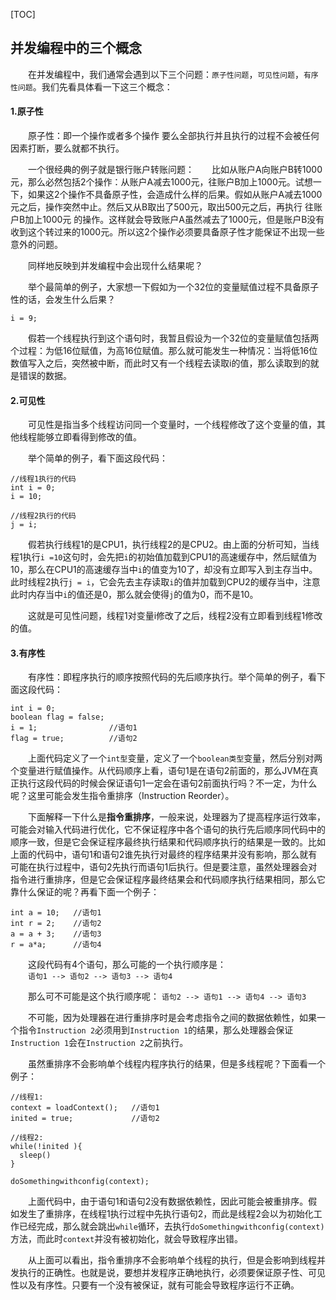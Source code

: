 [TOC]
## 并发编程中的三个概念
&emsp;&emsp;在并发编程中，我们通常会遇到以下三个问题：`原子性问题`，`可见性问题`，`有序性问题`。我们先看具体看一下这三个概念：

#### 1.原子性
&emsp;&emsp;原子性：即一个操作或者多个操作 要么全部执行并且执行的过程不会被任何因素打断，要么就都不执行。</br>

&emsp;&emsp;一个很经典的例子就是银行账户转账问题：&emsp;&emsp;比如从账户A向账户B转1000元，那么必然包括2个操作：从账户A减去1000元，往账户B加上1000元。试想一下，如果这2个操作不具备原子性，会造成什么样的后果。假如从账户A减去1000元之后，操作突然中止。然后又从B取出了500元，取出500元之后，再执行 往账户B加上1000元 的操作。这样就会导致账户A虽然减去了1000元，但是账户B没有收到这个转过来的1000元。所以这2个操作必须要具备原子性才能保证不出现一些意外的问题。</br>

&emsp;&emsp;同样地反映到并发编程中会出现什么结果呢？

&emsp;&emsp;举个最简单的例子，大家想一下假如为一个32位的变量赋值过程不具备原子性的话，会发生什么后果？

```
i = 9;
```
&emsp;&emsp;假若一个线程执行到这个语句时，我暂且假设为一个32位的变量赋值包括两个过程：为低16位赋值，为高16位赋值。那么就可能发生一种情况：当将低16位数值写入之后，突然被中断，而此时又有一个线程去读取i的值，那么读取到的就是错误的数据。

#### 2.可见性
&emsp;&emsp;可见性是指当多个线程访问同一个变量时，一个线程修改了这个变量的值，其他线程能够立即看得到修改的值。</br>

&emsp;&emsp;举个简单的例子，看下面这段代码：
```
//线程1执行的代码
int i = 0;
i = 10;
 
//线程2执行的代码
j = i;
```
&emsp;&emsp;假若执行线程1的是CPU1，执行线程2的是CPU2。由上面的分析可知，当线程1执行`i =10`这句时，会先把`i`的初始值加载到CPU1的高速缓存中，然后赋值为10，那么在CPU1的高速缓存当中`i`的值变为10了，却没有立即写入到主存当中。此时线程2执行`j = i`，它会先去主存读取`i`的值并加载到CPU2的缓存当中，注意此时内存当中`i`的值还是0，那么就会使得`j`的值为0，而不是10。</br>

&emsp;&emsp;这就是可见性问题，线程1对变量i修改了之后，线程2没有立即看到线程1修改的值。

#### 3.有序性
&emsp;&emsp;有序性：即程序执行的顺序按照代码的先后顺序执行。举个简单的例子，看下面这段代码：
```
int i = 0;              
boolean flag = false;
i = 1;                //语句1  
flag = true;          //语句2
```
&emsp;&emsp;上面代码定义了一个`int型`变量，定义了一个`boolean类型`变量，然后分别对两个变量进行赋值操作。从代码顺序上看，语句1是在语句2前面的，那么JVM在真正执行这段代码的时候会保证语句1一定会在语句2前面执行吗？不一定，为什么呢？这里可能会发生指令重排序（Instruction Reorder）。</br>

&emsp;&emsp;下面解释一下什么是**指令重排序**，一般来说，处理器为了提高程序运行效率，可能会对输入代码进行优化，它不保证程序中各个语句的执行先后顺序同代码中的顺序一致，但是它会保证程序最终执行结果和代码顺序执行的结果是一致的。比如上面的代码中，语句1和语句2谁先执行对最终的程序结果并没有影响，那么就有可能在执行过程中，语句2先执行而语句1后执行。但是要注意，虽然处理器会对指令进行重排序，但是它会保证程序最终结果会和代码顺序执行结果相同，那么它靠什么保证的呢？再看下面一个例子：</br>
```
int a = 10;   //语句1
int r = 2;    //语句2
a = a + 3;    //语句3
r = a*a;      //语句4
```
&emsp;&emsp;这段代码有4个语句，那么可能的一个执行顺序是：</br>
&emsp;&emsp;`语句1 --> 语句2 --> 语句3 --> 语句4`

&emsp;&emsp;那么可不可能是这个执行顺序呢： `语句2 --> 语句1 --> 语句4 --> 语句3`

&emsp;&emsp;不可能，因为处理器在进行重排序时是会考虑指令之间的数据依赖性，如果一个指令`Instruction 2`必须用到`Instruction 1`的结果，那么处理器会保证`Instruction 1`会在`Instruction 2`之前执行。

&emsp;&emsp;虽然重排序不会影响单个线程内程序执行的结果，但是多线程呢？下面看一个例子：
```
//线程1:
context = loadContext();   //语句1
inited = true;             //语句2
 
//线程2:
while(!inited ){
  sleep()
}

doSomethingwithconfig(context);
```
&emsp;&emsp;上面代码中，由于语句1和语句2没有数据依赖性，因此可能会被重排序。假如发生了重排序，在线程1执行过程中先执行语句2，而此是线程2会以为初始化工作已经完成，那么就会跳出`while`循环，去执行`doSomethingwithconfig(context)`方法，而此时`context`并没有被初始化，就会导致程序出错。

&emsp;&emsp;从上面可以看出，指令重排序不会影响单个线程的执行，但是会影响到线程并发执行的正确性。也就是说，要想并发程序正确地执行，必须要保证原子性、可见性以及有序性。只要有一个没有被保证，就有可能会导致程序运行不正确。

